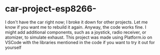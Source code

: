 # car-project-esp8266-
I don't have the car right now; I broke it down for other projects. Let me know if you want me to rebuild it again. Anyway, the code works fine. I might add additional components, such as a joystick, radio receiver, or atomizer, to simulate exhaust.
This project was made using Platform.io on VSCode with the libraries mentioned in the code if you want to try it out for yourself
